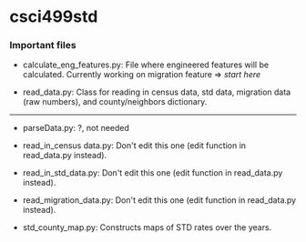 # csci499std

### Important files ###

* calculate_eng_features.py: File where engineered features will be calculated. Currently working on migration feature => *start here*

* read_data.py: Class for reading in census data, std data, migration data (raw numbers), and county/neighbors dictionary.

-----------------------------------------------------------------------

* parseData.py: ?, not needed

* read_in_census data.py: Don't edit this one (edit function in read_data.py instead). 

* read_in_std_data.py: Don't edit this one (edit function in read_data.py instead). 

* read_migration_data.py: Don't edit this one (edit function in read_data.py instead). 

* std_county_map.py: Constructs maps of STD rates over the years.